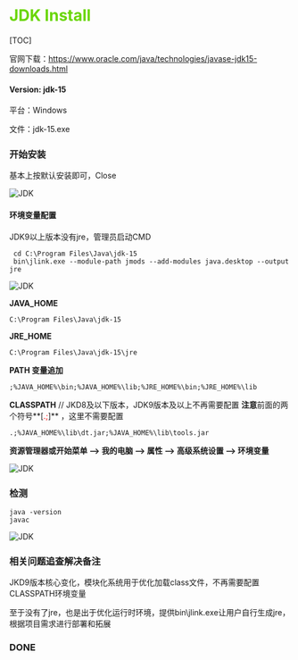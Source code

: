 # <font color=#69D600>JDK Install</font>

[TOC]

官网下载：https://www.oracle.com/java/technologies/javase-jdk15-downloads.html

#### Version: jdk-15

平台：Windows

文件：jdk-15.exe



### 开始安装

基本上按默认安装即可，Close

![JDK](./images/JDK/JDK001.png "Done") 



#### 环境变量配置

JDK9以上版本没有jre，管理员启动CMD

``` 
 cd C:\Program Files\Java\jdk-15
 bin\jlink.exe --module-path jmods --add-modules java.desktop --output jre
```

![JDK](./images/JDK/JDK002.png "jlink command") 

**JAVA_HOME**

``` 
C:\Program Files\Java\jdk-15
```

**JRE_HOME**

```
C:\Program Files\Java\jdk-15\jre
```

**PATH 变量追加**

```
;%JAVA_HOME%\bin;%JAVA_HOME%\lib;%JRE_HOME%\bin;%JRE_HOME%\lib
```

**CLASSPATH**	// JKD8及以下版本，JDK9版本及以上不再需要配置 **注意**前面的两个符号**[<font color=red>.;</font>]** ，这里不需要配置

```
.;%JAVA_HOME%\lib\dt.jar;%JAVA_HOME%\lib\tools.jar
```



**资源管理器或开始菜单 --> 我的电脑 --> 属性 --> 高级系统设置 --> 环境变量**

![JDK](./images/JDK/JDK003.png "Environment")



### 检测
```
java -version
javac
```

![JDK](./images/JDK/JDK004.png "javac") 



### 相关问题追查解决备注
JKD9版本核心变化，模块化系统用于优化加载class文件，不再需要配置CLASSPATH环境变量

至于没有了jre，也是出于优化运行时环境，提供bin\jlink.exe让用户自行生成jre，根据项目需求进行部署和拓展



### DONE



